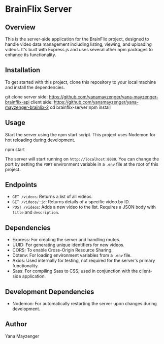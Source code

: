 # BrainFlix Server

## Overview

This is the server-side application for the BrainFlix project, designed to handle video data management including listing, viewing, and uploading videos. It's built with Express.js and uses several other npm packages to enhance its functionality.

## Installation

To get started with this project, clone this repository to your local machine and install the dependencies.

git clone server side: https://github.com/yanamayzenger/yana-mayzenger-brainflix-api
client side: https://github.com/yanamayzenger/yana-mayzenger-brainlix-2
cd brainflix-server
npm install

## Usage

Start the server using the npm start script. This project uses Nodemon for hot reloading during development.

npm start

The server will start running on `http://localhost:8080`. You can change the port by setting the `PORT` environment variable in a `.env` file at the root of this project.

## Endpoints

- `GET /videos`: Returns a list of all videos.
- `GET /videos/:id`: Returns details of a specific video by ID.
- `POST /videos`: Adds a new video to the list. Requires a JSON body with `title` and `description`.

## Dependencies

- Express: For creating the server and handling routes.
- UUID: For generating unique identifiers for new videos.
- CORS: To enable Cross-Origin Resource Sharing.
- Dotenv: For loading environment variables from a `.env` file.
- Axios: Used internally for testing, not required for the server's primary functionality.
- Sass: For compiling Sass to CSS, used in conjunction with the client-side application.

## Development Dependencies

- Nodemon: For automatically restarting the server upon changes during development.

## Author

Yana Mayzenger
